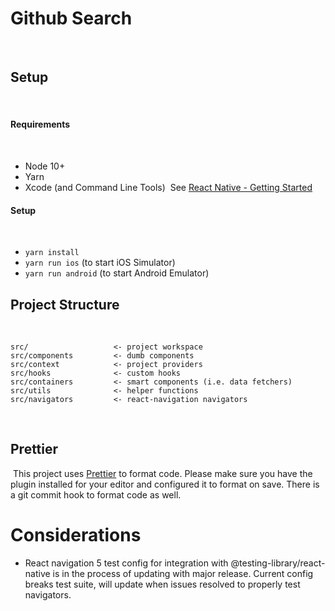 # Github Search

​

## Setup

​

#### Requirements

​

- Node 10+
- Yarn
- Xcode (and Command Line Tools)
  ​
  See [React Native - Getting Started](http://facebook.github.io/react-native/docs/getting-started.html)
  ​

#### Setup

​

- `yarn install`
- `yarn run ios` (to start iOS Simulator)
- `yarn run android` (to start Android Emulator)
  ​

## Project Structure

​

```
src/                   <- project workspace
src/components         <- dumb components
src/context            <- project providers
src/hooks              <- custom hooks
src/containers         <- smart components (i.e. data fetchers)
src/utils              <- helper functions
src/navigators         <- react-navigation navigators
```

​

## Prettier

​
This project uses [Prettier](http://prettier.io/) to format code. Please make sure you have the plugin installed for your editor and configured it to format on save. There is a git commit hook to format code as well.

# Considerations

- React navigation 5 test config for integration with @testing-library/react-native is in the process of updating with major release. Current config breaks test suite, will update when issues resolved to properly test navigators.
